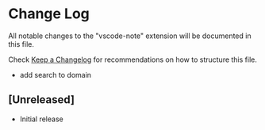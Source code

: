 # Change Log
All notable changes to the "vscode-note" extension will be documented in this file.

Check [Keep a Changelog](http://keepachangelog.com/) for recommendations on how to structure this file.

- add search to domain

## [Unreleased]
- Initial release
